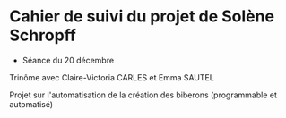 # Cahier de suivi du projet de Solène Schropff

* Séance du 20 décembre

Trinôme avec Claire-Victoria CARLES et Emma SAUTEL

Projet sur l'automatisation de la création des biberons (programmable et automatisé)

